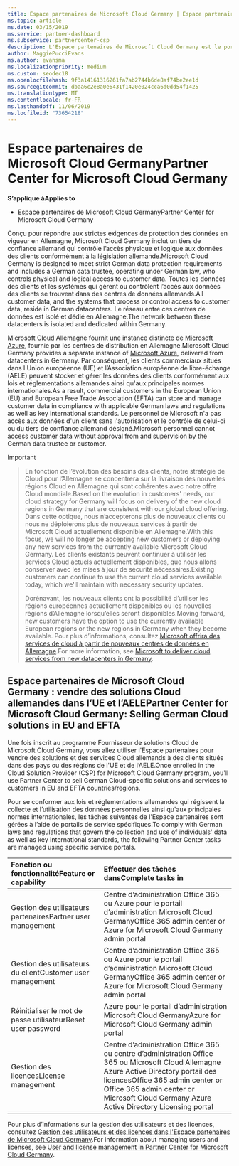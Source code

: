 ```yaml
---
title: Espace partenaires de Microsoft Cloud Germany | Espace partenaires de Microsoft Cloud Germany
ms.topic: article
ms.date: 03/15/2019
ms.service: partner-dashboard
ms.subservice: partnercenter-csp
description: L'Espace partenaires de Microsoft Cloud Germany est le portail professionnel des partenaires Microsoft qui souhaitent proposer des solutions Cloud Microsoft aux clients situés dans les pays de l’UE et de l’AELE.
author: MaggiePucciEvans
ms.author: evansma
ms.localizationpriority: medium
ms.custom: seodec18
ms.openlocfilehash: 9f3a14161316261fa7ab2744b6de8af74be2ee1d
ms.sourcegitcommit: dbaa6c2e8a0e6431f1420e024cca6d0dd54f1425
ms.translationtype: MT
ms.contentlocale: fr-FR
ms.lasthandoff: 11/06/2019
ms.locfileid: "73654218"
---
```

# <a name="partner-center-for-microsoft-cloud-germany"></a><span data-ttu-id="b06fb-103">Espace partenaires de Microsoft Cloud Germany</span><span class="sxs-lookup"><span data-stu-id="b06fb-103">Partner Center for Microsoft Cloud Germany</span></span>

<span data-ttu-id="b06fb-104">**S’applique à**</span><span class="sxs-lookup"><span data-stu-id="b06fb-104">**Applies to**</span></span>

-  <span data-ttu-id="b06fb-105">Espace partenaires de Microsoft Cloud Germany</span><span class="sxs-lookup"><span data-stu-id="b06fb-105">Partner Center for Microsoft Cloud Germany</span></span>

<span data-ttu-id="b06fb-106">Conçu pour répondre aux strictes exigences de protection des données en vigueur en Allemagne, Microsoft Cloud Germany inclut un tiers de confiance allemand qui contrôle l’accès physique et logique aux données des clients conformément à la législation allemande.</span><span class="sxs-lookup"><span data-stu-id="b06fb-106">Microsoft Cloud Germany is designed to meet strict German data protection requirements and includes a German data trustee, operating under German law, who controls physical and logical access to customer data.</span></span> <span data-ttu-id="b06fb-107">Toutes les données des clients et les systèmes qui gèrent ou contrôlent l’accès aux données des clients se trouvent dans des centres de données allemands.</span><span class="sxs-lookup"><span data-stu-id="b06fb-107">All customer data, and the systems that process or control access to customer data, reside in German datacenters.</span></span> <span data-ttu-id="b06fb-108">Le réseau entre ces centres de données est isolé et dédié en Allemagne.</span><span class="sxs-lookup"><span data-stu-id="b06fb-108">The network between these datacenters is isolated and dedicated within Germany.</span></span>

<span data-ttu-id="b06fb-109">Microsoft Cloud Allemagne fournit une instance distincte de [Microsoft Azure](https://go.microsoft.com/fwlink/?linkid=847992), fournie par les centres de distribution en Allemagne.</span><span class="sxs-lookup"><span data-stu-id="b06fb-109">Microsoft Cloud Germany provides a separate instance of [Microsoft Azure](https://go.microsoft.com/fwlink/?linkid=847992), delivered from datacenters in Germany.</span></span> <span data-ttu-id="b06fb-110">Par conséquent, les clients commerciaux situés dans l'Union européenne (UE) et l’Association européenne de libre-échange (AELE) peuvent stocker et gérer les données des clients conformément aux lois et réglementations allemandes ainsi qu'aux principales normes internationales.</span><span class="sxs-lookup"><span data-stu-id="b06fb-110">As a result, commercial customers in the European Union (EU) and European Free Trade Association (EFTA) can store and manage customer data in compliance with applicable German laws and regulations as well as key international standards.</span></span> <span data-ttu-id="b06fb-111">Le personnel de Microsoft n'a pas accès aux données d'un client sans l'autorisation et le contrôle de celui-ci ou du tiers de confiance allemand désigné.</span><span class="sxs-lookup"><span data-stu-id="b06fb-111">Microsoft personnel cannot access customer data without approval from and supervision by the German data trustee or customer.</span></span>

> [!IMPORTANT]

> <span data-ttu-id="b06fb-112">En fonction de l’évolution des besoins des clients, notre stratégie de Cloud pour l’Allemagne se concentrera sur la livraison des nouvelles régions Cloud en Allemagne qui sont cohérentes avec notre offre Cloud mondiale.</span><span class="sxs-lookup"><span data-stu-id="b06fb-112">Based on the evolution in customers' needs, our cloud strategy for Germany will focus on delivery of the new cloud regions in Germany that are consistent with our global cloud offering.</span></span> <span data-ttu-id="b06fb-113">Dans cette optique, nous n’accepterons plus de nouveaux clients ou nous ne déploierons plus de nouveaux services à partir de Microsoft Cloud actuellement disponible en Allemagne.</span><span class="sxs-lookup"><span data-stu-id="b06fb-113">With this focus, we will no longer be accepting new customers or deploying any new services from the currently available Microsoft Cloud Germany.</span></span> <span data-ttu-id="b06fb-114">Les clients existants peuvent continuer à utiliser les services Cloud actuels actuellement disponibles, que nous allons conserver avec les mises à jour de sécurité nécessaires.</span><span class="sxs-lookup"><span data-stu-id="b06fb-114">Existing customers can continue to use the current cloud services available today, which we'll maintain with necessary security updates.</span></span> 
> 
> <span data-ttu-id="b06fb-115">Dorénavant, les nouveaux clients ont la possibilité d’utiliser les régions européennes actuellement disponibles ou les nouvelles régions d’Allemagne lorsqu’elles seront disponibles.</span><span class="sxs-lookup"><span data-stu-id="b06fb-115">Moving forward, new customers have the option to use the currently available European regions or the new regions in Germany when they become available.</span></span> <span data-ttu-id="b06fb-116">Pour plus d’informations, consultez [Microsoft offrira des services de cloud à partir de nouveaux centres de données en Allemagne](https://news.microsoft.com/europe/2018/08/31/microsoft-to-deliver-cloud-services-from-new-datacentres-in-germany-in-2019-to-meet-evolving-customer-needs/).</span><span class="sxs-lookup"><span data-stu-id="b06fb-116">For more information, see [Microsoft to deliver cloud services from new datacenters in Germany](https://news.microsoft.com/europe/2018/08/31/microsoft-to-deliver-cloud-services-from-new-datacentres-in-germany-in-2019-to-meet-evolving-customer-needs/).</span></span> 


## <a name="partner-center-for-microsoft-cloud-germany-selling-german-cloud-solutions-in-eu-and-efta"></a><span data-ttu-id="b06fb-117">Espace partenaires de Microsoft Cloud Germany : vendre des solutions Cloud allemandes dans l’UE et l’AELE</span><span class="sxs-lookup"><span data-stu-id="b06fb-117">Partner Center for Microsoft Cloud Germany: Selling German Cloud solutions in EU and EFTA</span></span>

<span data-ttu-id="b06fb-118">Une fois inscrit au programme Fournisseur de solutions Cloud de Microsoft Cloud Germany, vous allez utiliser l'Espace partenaires pour vendre des solutions et des services Cloud allemands à des clients situés dans des pays ou des régions de l'UE et de l’AELE.</span><span class="sxs-lookup"><span data-stu-id="b06fb-118">Once enrolled in the Cloud Solution Provider (CSP) for Microsoft Cloud Germany program, you'll use Partner Center to sell German Cloud-specific solutions and services to customers in EU and EFTA countries/regions.</span></span> 

<span data-ttu-id="b06fb-119">Pour se conformer aux lois et réglementations allemandes qui régissent la collecte et l’utilisation des données personnelles ainsi qu'aux principales normes internationales, les tâches suivantes de l'Espace partenaires sont gérées à l’aide de portails de service spécifiques.</span><span class="sxs-lookup"><span data-stu-id="b06fb-119">To comply with German laws and regulations that govern the collection and use of individuals' data as well as key international standards, the following Partner Center tasks are managed using specific service portals.</span></span> 

<span data-ttu-id="b06fb-120">Fonction ou fonctionnalité</span><span class="sxs-lookup"><span data-stu-id="b06fb-120">Feature or capability</span></span> | <span data-ttu-id="b06fb-121">Effectuer des tâches dans</span><span class="sxs-lookup"><span data-stu-id="b06fb-121">Complete tasks in</span></span>
:--- | :---
<span data-ttu-id="b06fb-122">Gestion des utilisateurs partenaires</span><span class="sxs-lookup"><span data-stu-id="b06fb-122">Partner user management</span></span> | <span data-ttu-id="b06fb-123">Centre d’administration Office 365 ou Azure pour le portail d’administration Microsoft Cloud Germany</span><span class="sxs-lookup"><span data-stu-id="b06fb-123">Office 365 admin center or Azure for Microsoft Cloud Germany admin portal</span></span>
<span data-ttu-id="b06fb-124">Gestion des utilisateurs du client</span><span class="sxs-lookup"><span data-stu-id="b06fb-124">Customer user management</span></span> | <span data-ttu-id="b06fb-125">Centre d’administration Office 365 ou Azure pour le portail d’administration Microsoft Cloud Germany</span><span class="sxs-lookup"><span data-stu-id="b06fb-125">Office 365 admin center or Azure for Microsoft Cloud Germany admin portal</span></span>
<span data-ttu-id="b06fb-126">Réinitialiser le mot de passe utilisateur</span><span class="sxs-lookup"><span data-stu-id="b06fb-126">Reset user password</span></span> | <span data-ttu-id="b06fb-127">Azure pour le portail d’administration Microsoft Cloud Germany</span><span class="sxs-lookup"><span data-stu-id="b06fb-127">Azure for Microsoft Cloud Germany admin portal</span></span>
<span data-ttu-id="b06fb-128">Gestion des licences</span><span class="sxs-lookup"><span data-stu-id="b06fb-128">License management</span></span> | <span data-ttu-id="b06fb-129">Centre d’administration Office 365 ou centre d’administration Office 365 ou Microsoft Cloud Allemagne Azure Active Directory portail des licences</span><span class="sxs-lookup"><span data-stu-id="b06fb-129">Office 365 admin center or Office 365 admin center or Microsoft Cloud Germany Azure Active Directory Licensing portal</span></span>


<span data-ttu-id="b06fb-130">Pour plus d’informations sur la gestion des utilisateurs et des licences, consultez [Gestion des utilisateurs et des licences dans l'Espace partenaires de Microsoft Cloud Germany](user-management-in-partner-center-for-microsoft-cloud-germany.md).</span><span class="sxs-lookup"><span data-stu-id="b06fb-130">For information about managing users and licenses, see [User and license management in Partner Center for Microsoft Cloud Germany](user-management-in-partner-center-for-microsoft-cloud-germany.md).</span></span>



